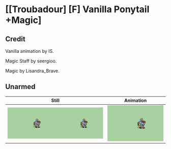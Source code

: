 # [\[Troubadour\] \[F\] Vanilla Ponytail +Magic]

## Credit

Vanilla animation by IS.

Magic Staff by seergioo.

Magic by Lisandra_Brave.
	
## Unarmed

| Still | Animation |
| :---: | :-------: |
| ![Unarmed still](./Unarmed_000.png) | ![Unarmed animation](./Unarmed.gif) |

